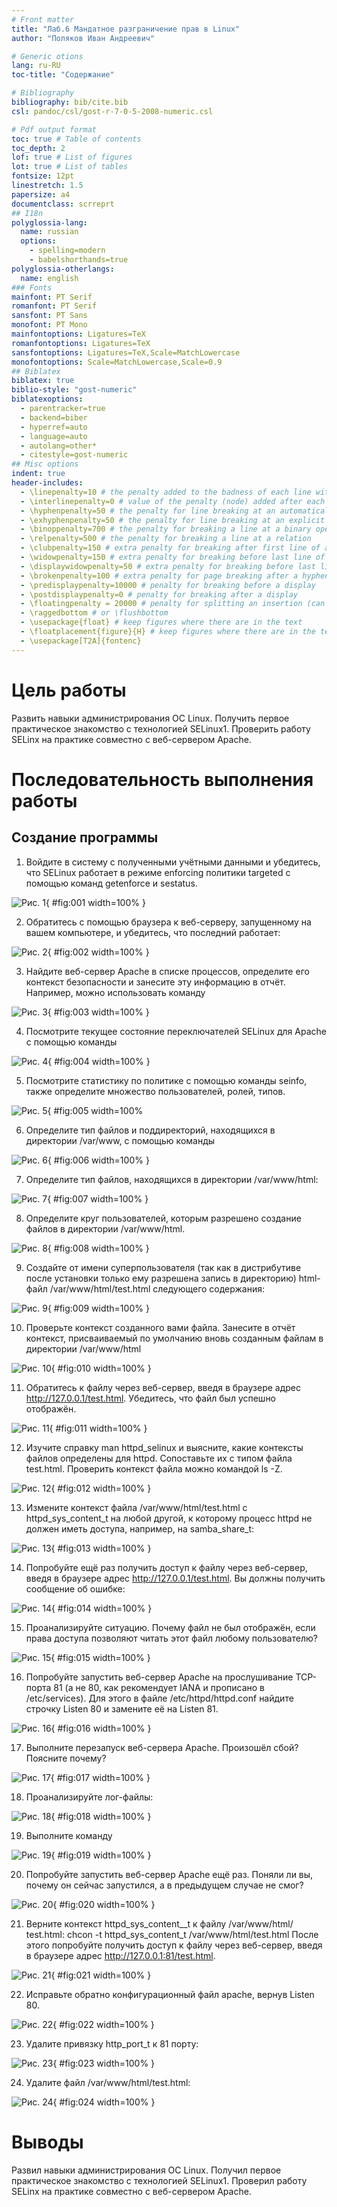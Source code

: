 ```yaml
---
# Front matter
title: "Лаб.6 Мандатное разграничение прав в Linux"
author: "Поляков Иван Андреевич"

# Generic otions
lang: ru-RU
toc-title: "Содержание"

# Bibliography
bibliography: bib/cite.bib
csl: pandoc/csl/gost-r-7-0-5-2008-numeric.csl

# Pdf output format
toc: true # Table of contents
toc_depth: 2
lof: true # List of figures
lot: true # List of tables
fontsize: 12pt
linestretch: 1.5
papersize: a4
documentclass: scrreprt
## I18n
polyglossia-lang:
  name: russian
  options:
	- spelling=modern
	- babelshorthands=true
polyglossia-otherlangs:
  name: english
### Fonts
mainfont: PT Serif
romanfont: PT Serif
sansfont: PT Sans
monofont: PT Mono
mainfontoptions: Ligatures=TeX
romanfontoptions: Ligatures=TeX
sansfontoptions: Ligatures=TeX,Scale=MatchLowercase
monofontoptions: Scale=MatchLowercase,Scale=0.9
## Biblatex
biblatex: true
biblio-style: "gost-numeric"
biblatexoptions:
  - parentracker=true
  - backend=biber
  - hyperref=auto
  - language=auto
  - autolang=other*
  - citestyle=gost-numeric
## Misc options
indent: true
header-includes:
  - \linepenalty=10 # the penalty added to the badness of each line within a paragraph (no associated penalty node) Increasing the value makes tex try to have fewer lines in the paragraph.
  - \interlinepenalty=0 # value of the penalty (node) added after each line of a paragraph.
  - \hyphenpenalty=50 # the penalty for line breaking at an automatically inserted hyphen
  - \exhyphenpenalty=50 # the penalty for line breaking at an explicit hyphen
  - \binoppenalty=700 # the penalty for breaking a line at a binary operator
  - \relpenalty=500 # the penalty for breaking a line at a relation
  - \clubpenalty=150 # extra penalty for breaking after first line of a paragraph
  - \widowpenalty=150 # extra penalty for breaking before last line of a paragraph
  - \displaywidowpenalty=50 # extra penalty for breaking before last line before a display math
  - \brokenpenalty=100 # extra penalty for page breaking after a hyphenated line
  - \predisplaypenalty=10000 # penalty for breaking before a display
  - \postdisplaypenalty=0 # penalty for breaking after a display
  - \floatingpenalty = 20000 # penalty for splitting an insertion (can only be split footnote in standard LaTeX)
  - \raggedbottom # or \flushbottom
  - \usepackage{float} # keep figures where there are in the text
  - \floatplacement{figure}{H} # keep figures where there are in the text
  - \usepackage[T2A]{fontenc}
---
```


# Цель работы

Развить навыки администрирования ОС Linux. Получить первое практическое знакомство с технологией SELinux1.
Проверить работу SELinx на практике совместно с веб-сервером Apache.

# Последовательность выполнения работы
## Создание программы
1. Войдите в систему с полученными учётными данными и убедитесь, что
SELinux работает в режиме enforcing политики targeted с помощью команд getenforce и sestatus.

![Рис. 1](img6/1.png){ #fig:001 width=100% }

2. Обратитесь с помощью браузера к веб-серверу, запущенному на вашем
компьютере, и убедитесь, что последний работает:

![Рис. 2](img6/2.png){ #fig:002 width=100% }

3. Найдите веб-сервер Apache в списке процессов, определите его контекст
безопасности и занесите эту информацию в отчёт. Например, можно использовать команду

![Рис. 3](img6/3.png){ #fig:003 width=100% }

4. Посмотрите текущее состояние переключателей SELinux для Apache с
помощью команды

![Рис. 4](img6/4.png){ #fig:004 width=100% }

5. Посмотрите статистику по политике с помощью команды seinfo, также
определите множество пользователей, ролей, типов.

![Рис. 5](img6/5.png){ #fig:005 width=100% 

6. Определите тип файлов и поддиректорий, находящихся в директории
/var/www, с помощью команды

![Рис. 6](img6/6.png){ #fig:006 width=100% }

7. Определите тип файлов, находящихся в директории /var/www/html:

![Рис. 7](img6/7.png){ #fig:007 width=100% }

8. Определите круг пользователей, которым разрешено создание файлов в
директории /var/www/html.

![Рис. 8](img6/8.png){ #fig:008 width=100% }

9. Создайте от имени суперпользователя (так как в дистрибутиве после установки только ему разрешена запись в директорию) html-файл
/var/www/html/test.html следующего содержания:

![Рис. 9](img6/9.png){ #fig:009 width=100% }

10. Проверьте контекст созданного вами файла. Занесите в отчёт контекст,
присваиваемый по умолчанию вновь созданным файлам в директории
/var/www/html

![Рис. 10](img6/10.png){ #fig:010 width=100% }

11. Обратитесь к файлу через веб-сервер, введя в браузере адрес
http://127.0.0.1/test.html. Убедитесь, что файл был успешно отображён.

![Рис. 11](img6/11.png){ #fig:011 width=100% }

12. Изучите справку man httpd_selinux и выясните, какие контексты файлов определены для httpd. Сопоставьте их с типом файла
test.html. Проверить контекст файла можно командой ls -Z.

![Рис. 12](img6/12.png){ #fig:012 width=100% }

13. Измените контекст файла /var/www/html/test.html с
httpd_sys_content_t на любой другой, к которому процесс httpd не
должен иметь доступа, например, на samba_share_t:

![Рис. 13](img6/13.png){ #fig:013 width=100% }

14. Попробуйте ещё раз получить доступ к файлу через веб-сервер, введя в
браузере адрес http://127.0.0.1/test.html. Вы должны получить
сообщение об ошибке:

![Рис. 14](img6/14.png){ #fig:014 width=100% }

15. Проанализируйте ситуацию. Почему файл не был отображён, если права
доступа позволяют читать этот файл любому пользователю?

![Рис. 15](img6/15.png){ #fig:015 width=100% }

16. Попробуйте запустить веб-сервер Apache на прослушивание ТСР-порта 81 (а не 80, как рекомендует IANA и прописано в /etc/services). Для
этого в файле /etc/httpd/httpd.conf найдите строчку Listen 80 и
замените её на Listen 81.

![Рис. 16](img6/16.png){ #fig:016 width=100% }

17. Выполните перезапуск веб-сервера Apache. Произошёл сбой? Поясните
почему?

![Рис. 17](img6/17.png){ #fig:017 width=100% }

18. Проанализируйте лог-файлы:

![Рис. 18](img6/18.png){ #fig:018 width=100% }

19. Выполните команду

![Рис. 19](img6/19.png){ #fig:019 width=100% }

20. Попробуйте запустить веб-сервер Apache ещё раз. Поняли ли вы, почему
он сейчас запустился, а в предыдущем случае не смог?

![Рис. 20](img6/20.png){ #fig:020 width=100% }

21. Верните контекст httpd_sys_cоntent__t к файлу /var/www/html/ test.html:
chcon -t httpd_sys_content_t /var/www/html/test.html
После этого попробуйте получить доступ к файлу через веб-сервер, введя в браузере адрес http://127.0.0.1:81/test.html.

![Рис. 21](img6/21.png){ #fig:021 width=100% }

22. Исправьте обратно конфигурационный файл apache, вернув Listen 80.

![Рис. 22](img6/22.png){ #fig:022 width=100% }

23. Удалите привязку http_port_t к 81 порту:

![Рис. 23](img6/23.png){ #fig:023 width=100% }

24. Удалите файл /var/www/html/test.html:

![Рис. 24](img6/24.png){ #fig:024 width=100% }

# Выводы

Развил навыки администрирования ОС Linux. Получил первое практическое знакомство с технологией SELinux1.
Проверил работу SELinx на практике совместно с веб-сервером Apache.